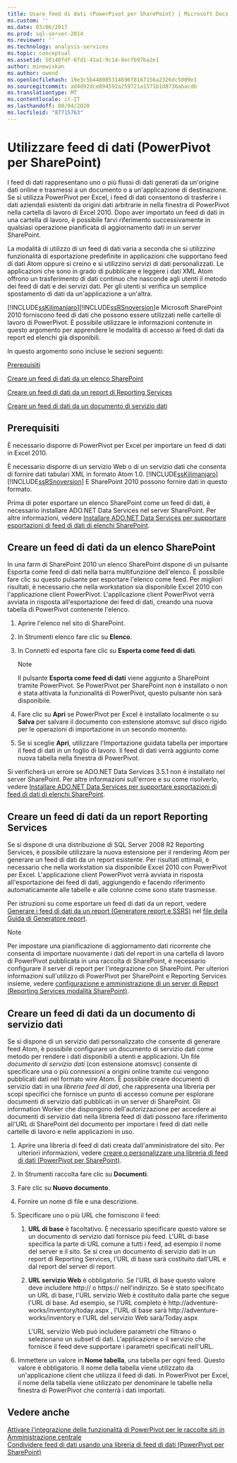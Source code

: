 ```yaml
---
title: Usare feed di dati (PowerPivot per SharePoint) | Microsoft Docs
ms.custom: ''
ms.date: 03/06/2017
ms.prod: sql-server-2014
ms.reviewer: ''
ms.technology: analysis-services
ms.topic: conceptual
ms.assetid: 50140fdf-6fd1-41a1-9c14-8ecfb97ba2e1
author: minewiskan
ms.author: owend
ms.openlocfilehash: 19e3c5b448005314696f8167156a2326dc5009e1
ms.sourcegitcommit: ad4d92dce894592a259721a1571b1d8736abacdb
ms.translationtype: MT
ms.contentlocale: it-IT
ms.lasthandoff: 08/04/2020
ms.locfileid: "87715763"
---
```

# <a name="use-data-feeds-powerpivot-for-sharepoint"></a>Utilizzare feed di dati (PowerPivot per SharePoint)
  I feed di dati rappresentano uno o più flussi di dati generati da un'origine dati online e trasmessi a un documento o a un'applicazione di destinazione. Se si utilizza PowerPivot per Excel, i feed di dati consentono di trasferire i dati aziendali esistenti da origini dati arbitrarie in nella finestra di PowerPivot nella cartella di lavoro di Excel 2010. Dopo aver importato un feed di dati in una cartella di lavoro, è possibile farvi riferimento successivamente in qualsiasi operazione pianificata di aggiornamento dati in un server SharePoint.  
  
 La modalità di utilizzo di un feed di dati varia a seconda che si utilizzino funzionalità di esportazione predefinite in applicazioni che supportano feed di dati Atom oppure si creino e si utilizzino servizi di dati personalizzati. Le applicazioni che sono in grado di pubblicare e leggere i dati XML Atom offrono un trasferimento di dati continuo che nasconde agli utenti il metodo dei feed di dati e dei servizi dati. Per gli utenti si verifica un semplice spostamento di dati da un'applicazione a un'altra.  
  
 [!INCLUDE[ssKilimanjaro](../../includes/sskilimanjaro-md.md)][!INCLUDE[ssRSnoversion](../../includes/ssrsnoversion-md.md)]e Microsoft SharePoint 2010 forniscono feed di dati che possono essere utilizzati nelle cartelle di lavoro di PowerPivot. È possibile utilizzare le informazioni contenute in questo argomento per apprendere le modalità di accesso ai feed di dati da report ed elenchi già disponibili.  
  
 In questo argomento sono incluse le sezioni seguenti:  
  
 [Prerequisiti](#prereq)  
  
 [Creare un feed di dati da un elenco SharePoint](#sharepointlist)  
  
 [Creare un feed di dati da un report di Reporting Services](#rsreport)  
  
 [Creare un feed di dati da un documento di servizio dati](#dsdoc)  
  
##  <a name="prerequisites"></a><a name="prereq"></a> Prerequisiti  
 È necessario disporre di PowerPivot per Excel per importare un feed di dati in Excel 2010.  
  
 È necessario disporre di un servizio Web o di un servizio dati che consenta di fornire dati tabulari XML in formato Atom 1.0. [!INCLUDE[ssKilimanjaro](../../includes/sskilimanjaro-md.md)] [!INCLUDE[ssRSnoversion](../../includes/ssrsnoversion-md.md)] E SharePoint 2010 possono fornire dati in questo formato.  
  
 Prima di poter esportare un elenco SharePoint come un feed di dati, è necessario installare ADO.NET Data Services nel server SharePoint. Per altre informazioni, vedere [Installare ADO.NET Data Services per supportare esportazioni di feed di dati di elenchi SharePoint](../../sql-server/install/install-ado-net-data-services-to-support-data-feed-exports-of-sharepoint-lists.md).  
  
##  <a name="create-a-data-feed-from-a-sharepoint-list"></a><a name="sharepointlist"></a>Creare un feed di dati da un elenco SharePoint  
 In una farm di SharePoint 2010 un elenco SharePoint dispone di un pulsante Esporta come feed di dati nella barra multifunzione dell'elenco. È possibile fare clic su questo pulsante per esportare l'elenco come feed. Per migliori risultati, è necessario che nella workstation sia disponibile Excel 2010 con l'applicazione client PowerPivot. L'applicazione client PowerPivot verrà avviata in risposta all'esportazione dei feed di dati, creando una nuova tabella di PowerPivot contenente l'elenco.  
  
1.  Aprire l'elenco nel sito di SharePoint.  
  
2.  In Strumenti elenco fare clic su **Elenco**.  
  
3.  In Connetti ed esporta fare clic su **Esporta come feed di dati**.  
  
    > [!NOTE]  
    >  Il pulsante **Esporta come feed di dati** viene aggiunto a SharePoint tramite PowerPivot. Se PowerPivot per SharePoint non è installato o non è stata attivata la funzionalità di PowerPivot, questo pulsante non sarà disponibile.  
  
4.  Fare clic su **Apri** se PowerPivot per Excel è installato localmente o su **Salva** per salvare il documento con estensione atomsvc sul disco rigido per le operazioni di importazione in un secondo momento.  
  
5.  Se si sceglie **Apri**, utilizzare l'Importazione guidata tabella per importare il feed di dati in un foglio di lavoro. Il feed di dati verrà aggiunto come nuova tabella nella finestra di PowerPivot.  
  
 Si verificherà un errore se ADO.NET Data Services 3.5.1 non è installato nel server SharePoint. Per altre informazioni sull'errore e su come risolverlo, vedere [Installare ADO.NET Data Services per supportare esportazioni di feed di dati di elenchi SharePoint](../../sql-server/install/install-ado-net-data-services-to-support-data-feed-exports-of-sharepoint-lists.md).  
  
##  <a name="create-a-data-feed-from-a-reporting-services-report"></a><a name="rsreport"></a>Creare un feed di dati da un report Reporting Services  
 Se si dispone di una distribuzione di SQL Server 2008 R2 Reporting Services, è possibile utilizzare la nuova estensione per il rendering Atom per generare un feed di dati da un report esistente. Per risultati ottimali, è necessario che nella workstation sia disponibile Excel 2010 con PowerPivot per Excel. L'applicazione client PowerPivot verrà avviata in risposta all'esportazione dei feed di dati, aggiungendo e facendo riferimento automaticamente alle tabelle e alle colonne come sono state trasmesse.  
  
 Per istruzioni su come esportare un feed di dati da un report, vedere [Generare i feed di dati da un report &#40;Generatore report e SSRS&#41;](../../reporting-services/report-builder/generate-data-feeds-from-a-report-report-builder-and-ssrs.md) nel [file della Guida di Generatore report](https://go.microsoft.com/fwlink/?LinkId=154494).  
  
> [!NOTE]  
>  Per impostare una pianificazione di aggiornamento dati ricorrente che consenta di importare nuovamente i dati del report in una cartella di lavoro di PowerPivot pubblicata in una raccolta di SharePoint, è necessario configurare il server di report per l'integrazione con SharePoint. Per ulteriori informazioni sull'utilizzo di PowerPivot per SharePoint e Reporting Services insieme, vedere [configurazione e amministrazione di un server di Report &#40;Reporting Services modalità SharePoint&#41;](../../reporting-services/configure-administer-report-server-reporting-services-sharepoint-mode.md).  
  
##  <a name="create-a-data-feed-from-a-data-service-document"></a><a name="dsdoc"></a>Creare un feed di dati da un documento di servizio dati  
 Se si dispone di un servizio dati personalizzato che consente di generare feed Atom, è possibile configurare un documento di servizio dati come metodo per rendere i dati disponibili a utenti e applicazioni. Un file *documento di servizio dati* (con estensione atomsvc) consente di specificare una o più connessioni a origini online tramite cui vengono pubblicati dati nel formato wire Atom. È possibile creare documenti di servizio dati in una *libreria feed di dati*, che rappresenta una libreria per scopi specifici che fornisce un punto di accesso comune per esplorare documenti di servizio dati pubblicati in un server di SharePoint. Gli information Worker che dispongono dell'autorizzazione per accedere ai documenti di servizio dati nella libreria feed di dati possono fare riferimento all'URL di SharePoint del documento per importare i feed di dati nelle cartelle di lavoro e nelle applicazioni in uso.  
  
1.  Aprire una libreria di feed di dati creata dall'amministratore del sito. Per ulteriori informazioni, vedere [creare o personalizzare una libreria di feed di dati &#40;PowerPivot per SharePoint&#41;](create-or-customize-a-data-feed-library-power-pivot-for-sharepoint.md).  
  
2.  In Strumenti raccolta fare clic su **Documenti**.  
  
3.  Fare clic su **Nuovo documento**.  
  
4.  Fornire un nome di file e una descrizione.  
  
5.  Specificare uno o più URL che forniscono il feed:  
  
    1.  **URL di base** è facoltativo. È necessario specificare questo valore se un documento di servizio dati fornisce più feed. L'URL di base specifica la parte di URL comune a tutti i feed, ad esempio il nome del server e il sito. Se si crea un documento di servizio dati in un report di Reporting Services, l'URL di base sarà costituito dall'URL e dal report del server di report.  
  
    2.  **URL servizio Web** è obbligatorio. Se l'URL di base questo valore deve includere http:// o https:// nell'indirizzo. Se è stato specificato un URL di base, l'URL servizio Web è costituito dalla parte che segue l'URL di base. Ad esempio, se l'URL completo è http://adventure-works/inventory/today.aspx , l'URL di base sarà http://adventure-works/inventory e l'URL del servizio Web sarà/Today.aspx  
  
         L'URL servizio Web può includere parametri che filtrano o selezionano un subset di dati. L'applicazione o il servizio che fornisce il feed deve supportare i parametri specificati nell'URL.  
  
6.  Immettere un valore in **Nome tabella**, una tabella per ogni feed. Questo valore è obbligatorio. Il nome della tabella viene utilizzato da un'applicazione client che utilizza il feed di dati. In PowerPivot per Excel, il nome della tabella viene utilizzato per denominare le tabelle nella finestra di PowerPivot che conterrà i dati importati.  
  
## <a name="see-also"></a>Vedere anche  
 [Attivare l'integrazione delle funzionalità di PowerPivot per le raccolte siti in Amministrazione centrale](activate-power-pivot-integration-for-site-collections-in-ca.md)   
 [Condividere feed di dati usando una libreria di feed di dati &#40;PowerPivot per SharePoint&#41;](share-data-feeds-using-a-data-feed-library-power-pivot-for-sharepoint.md)  
  
  
